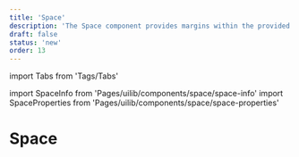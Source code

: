 ```yaml
---
title: 'Space'
description: 'The Space component provides margins within the provided spacing patterns.'
draft: false
status: 'new'
order: 13
---
```


import Tabs from 'Tags/Tabs'

import SpaceInfo from 'Pages/uilib/components/space/space-info'
import SpaceProperties from 'Pages/uilib/components/space/space-properties'

# Space

<Tabs>
  <Tabs.Content>
    <SpaceInfo />
  </Tabs.Content>
  <Tabs.Content>
    <SpaceProperties />
  </Tabs.Content>
</Tabs>
